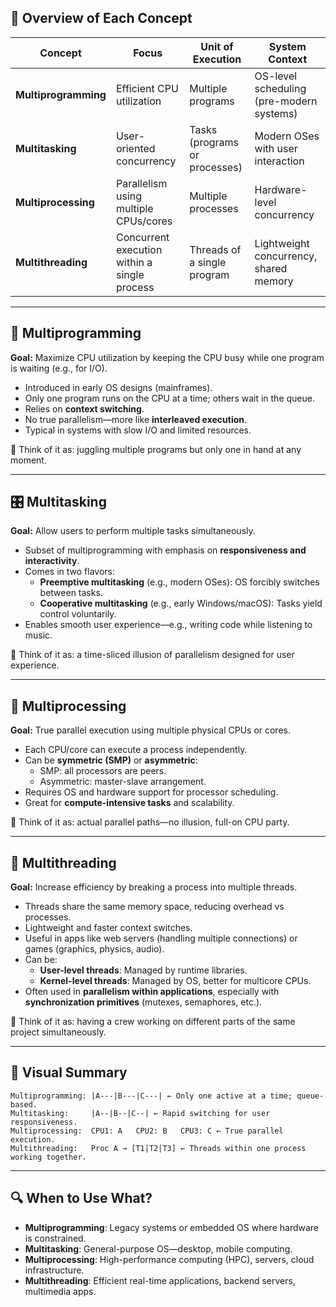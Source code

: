 ## 🧠 Overview of Each Concept

|Concept|Focus|Unit of Execution|System Context|
|---|---|---|---|
|**Multiprogramming**|Efficient CPU utilization|Multiple programs|OS-level scheduling (pre-modern systems)|
|**Multitasking**|User-oriented concurrency|Tasks (programs or processes)|Modern OSes with user interaction|
|**Multiprocessing**|Parallelism using multiple CPUs/cores|Multiple processes|Hardware-level concurrency|
|**Multithreading**|Concurrent execution within a single process|Threads of a single program|Lightweight concurrency, shared memory|

---

## 🔄 Multiprogramming

**Goal:** Maximize CPU utilization by keeping the CPU busy while one program is waiting (e.g., for I/O).

- Introduced in early OS designs (mainframes).
- Only one program runs on the CPU at a time; others wait in the queue.
- Relies on **context switching**.
- No true parallelism—more like **interleaved execution**.
- Typical in systems with slow I/O and limited resources.

📌 Think of it as: juggling multiple programs but only one in hand at any moment.

---

## 🎛️ Multitasking

**Goal:** Allow users to perform multiple tasks simultaneously.

- Subset of multiprogramming with emphasis on **responsiveness and interactivity**.
- Comes in two flavors:
    - **Preemptive multitasking** (e.g., modern OSes): OS forcibly switches between tasks.
    - **Cooperative multitasking** (e.g., early Windows/macOS): Tasks yield control voluntarily.
- Enables smooth user experience—e.g., writing code while listening to music.

📌 Think of it as: a time-sliced illusion of parallelism designed for user experience.

---

## 🧭 Multiprocessing

**Goal:** True parallel execution using multiple physical CPUs or cores.

- Each CPU/core can execute a process independently.
- Can be **symmetric (SMP)** or **asymmetric**:
    - SMP: all processors are peers.
    - Asymmetric: master-slave arrangement.
- Requires OS and hardware support for processor scheduling.
- Great for **compute-intensive tasks** and scalability.

📌 Think of it as: actual parallel paths—no illusion, full-on CPU party.

---

## 🧵 Multithreading

**Goal:** Increase efficiency by breaking a process into multiple threads.

- Threads share the same memory space, reducing overhead vs processes.
- Lightweight and faster context switches.
- Useful in apps like web servers (handling multiple connections) or games (graphics, physics, audio).
- Can be:
    - **User-level threads**: Managed by runtime libraries.
    - **Kernel-level threads**: Managed by OS, better for multicore CPUs.
- Often used in **parallelism within applications**, especially with **synchronization primitives** (mutexes, semaphores, etc.).

📌 Think of it as: having a crew working on different parts of the same project simultaneously.

---

## 🧩 Visual Summary

```
Multiprogramming: |A---|B---|C---| ← Only one active at a time; queue-based.
Multitasking:     |A--|B--|C--| ← Rapid switching for user responsiveness.
Multiprocessing:  CPU1: A   CPU2: B   CPU3: C ← True parallel execution.
Multithreading:   Proc A → [T1|T2|T3] ← Threads within one process working together.
```

---

## 🔍 When to Use What?

- **Multiprogramming**: Legacy systems or embedded OS where hardware is constrained.
- **Multitasking**: General-purpose OS—desktop, mobile computing.
- **Multiprocessing**: High-performance computing (HPC), servers, cloud infrastructure.
- **Multithreading**: Efficient real-time applications, backend servers, multimedia apps.
